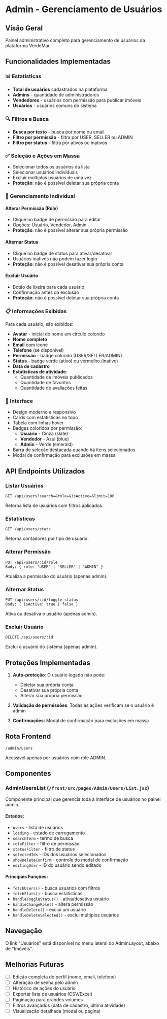 # Admin - Gerenciamento de Usuários

## Visão Geral
Painel administrativo completo para gerenciamento de usuários da plataforma VerdeMar.

## Funcionalidades Implementadas

### 📊 Estatísticas
- **Total de usuários** cadastrados na plataforma
- **Admins** - quantidade de administradores
- **Vendedores** - usuários com permissão para publicar imóveis  
- **Usuários** - usuários comuns do sistema

### 🔍 Filtros e Busca
- **Busca por texto** - busca por nome ou email
- **Filtro por permissão** - filtra por USER, SELLER ou ADMIN
- **Filtro por status** - filtra por ativos ou inativos

### ✅ Seleção e Ações em Massa
- Selecionar todos os usuários da lista
- Selecionar usuários individuais
- Excluir múltiplos usuários de uma vez
- **Proteção**: não é possível deletar sua própria conta

### 👤 Gerenciamento Individual

#### Alterar Permissão (Role)
- Clique no badge de permissão para editar
- Opções: Usuário, Vendedor, Admin
- **Proteção**: não é possível alterar sua própria permissão

#### Alternar Status
- Clique no badge de status para ativar/desativar
- Usuários inativos não podem fazer login
- **Proteção**: não é possível desativar sua própria conta

#### Excluir Usuário
- Botão de lixeira para cada usuário
- Confirmação antes da exclusão
- **Proteção**: não é possível deletar sua própria conta

### 📋 Informações Exibidas
Para cada usuário, são exibidos:
- **Avatar** - inicial do nome em círculo colorido
- **Nome completo**
- **Email** com ícone
- **Telefone** (se disponível)
- **Permissão** - badge colorido (USER/SELLER/ADMIN)
- **Status** - badge verde (ativo) ou vermelho (inativo)
- **Data de cadastro**
- **Estatísticas de atividade**:
  - Quantidade de imóveis publicados
  - Quantidade de favoritos
  - Quantidade de avaliações feitas

### 🎨 Interface
- Design moderno e responsivo
- Cards com estatísticas no topo
- Tabela com linhas hover
- Badges coloridos por permissão:
  - **Usuário** - Cinza (slate)
  - **Vendedor** - Azul (blue)
  - **Admin** - Verde (emerald)
- Barra de seleção destacada quando há itens selecionados
- Modal de confirmação para exclusões em massa

## API Endpoints Utilizados

### Listar Usuários
```
GET /api/users?search=&role=&isActive=&limit=100
```
Retorna lista de usuários com filtros aplicados.

### Estatísticas
```
GET /api/users/stats
```
Retorna contadores por tipo de usuário.

### Alterar Permissão
```
PUT /api/users/:id/role
Body: { role: "USER" | "SELLER" | "ADMIN" }
```
Atualiza a permissão do usuário (apenas admin).

### Alternar Status
```
PUT /api/users/:id/toggle-status
Body: { isActive: true | false }
```
Ativa ou desativa o usuário (apenas admin).

### Excluir Usuário
```
DELETE /api/users/:id
```
Exclui o usuário do sistema (apenas admin).

## Proteções Implementadas

1. **Auto-proteção**: O usuário logado não pode:
   - Deletar sua própria conta
   - Desativar sua própria conta  
   - Alterar sua própria permissão

2. **Validação de permissões**: Todas as ações verificam se o usuário é admin

3. **Confirmações**: Modal de confirmação para exclusões em massa

## Rota Frontend
```
/admin/users
```
Acessível apenas por usuários com role ADMIN.

## Componentes

### AdminUsersList (`/front/src/pages/Admin/Users/List.jsx`)
Componente principal que gerencia toda a interface de usuários no painel admin.

#### Estados:
- `users` - lista de usuários
- `loading` - estado de carregamento
- `searchTerm` - termo de busca
- `roleFilter` - filtro de permissão
- `statusFilter` - filtro de status
- `selectedIds` - IDs dos usuários selecionados
- `showDeleteConfirm` - controle do modal de confirmação
- `editingUser` - ID do usuário sendo editado

#### Principais Funções:
- `fetchUsers()` - busca usuários com filtros
- `fetchStats()` - busca estatísticas
- `handleToggleStatus()` - ativa/desativa usuário
- `handleChangeRole()` - altera permissão
- `handleDelete()` - exclui um usuário
- `handleDeleteSelected()` - exclui múltiplos usuários

## Navegação
O link "Usuários" está disponível no menu lateral do AdminLayout, abaixo de "Imóveis".

## Melhorias Futuras
- [ ] Edição completa do perfil (nome, email, telefone)
- [ ] Alteração de senha pelo admin
- [ ] Histórico de ações do usuário
- [ ] Exportar lista de usuários (CSV/Excel)
- [ ] Paginação para grandes volumes
- [ ] Filtros avançados (data de cadastro, última atividade)
- [ ] Visualização detalhada (modal ou página)
